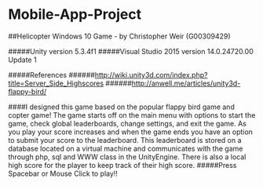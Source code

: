 # Mobile-App-Project
##Helicopter Windows 10 Game - by Christopher Weir (G00309429)

#####Unity version 5.3.4f1
#####Visual Studio 2015 version 14.0.24720.00 Update 1

#####References
######http://wiki.unity3d.com/index.php?title=Server_Side_Highscores
######http://anwell.me/articles/unity3d-flappy-bird/

####I designed this game based on the popular flappy bird game and copter game! The game starts off on the main menu with options to start the game, check global leaderboards, change settings, and exit the game. As you play your score increases and when the game ends you have an option to submit your score to the leaderboard. This leaderboard is stored on a database located on a virtual machine and communicates with the game through php, sql and WWW class in the UnityEngine. There is also a local high score for the player to keep track of their high score.
#####Press Spacebar or Mouse Click to play!!


